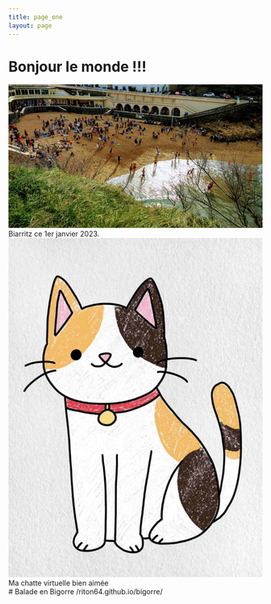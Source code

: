 ```yaml
---
title: page_one
layout: page
---
```

# Bonjour le monde !!!
<bg>
 <img src="/images/biarritz1-1-23.jpg">
 <figcaption>Biarritz ce 1er janvier 2023.</figcaption>
 <bg>
  <img src="/images/costume0.jpg">
  <figcaption>Ma chatte virtuelle bien aimée</figcaption>
 # Balade en Bigorre
 /riton64.github.io/bigorre/
  
